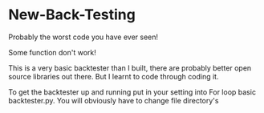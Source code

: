 # New-Back-Testing
Probably the worst code you have ever seen!

Some function don't work!

This is a very basic backtester than I built, there are probably better open source libraries out there. But I learnt to code through coding it.

To get the backtester up and running put in your setting into For loop basic backtester.py.
You will obviously have to change file directory's 
